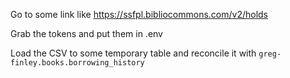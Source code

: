 Go to some link like https://ssfpl.bibliocommons.com/v2/holds

Grab the tokens and put them in .env

Load the CSV to some temporary table and reconcile it with
`greg-finley.books.borrowing_history`
